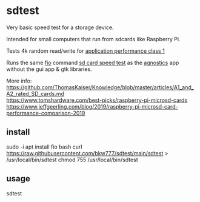 # sdtest
Very basic speed test for a storage device.

Intended for small computers that run from sdcards like Raspberry Pi.  

Tests 4k random read/write for [application performance class 1](https://www.jeffgeerling.com/blog/2019/a2-class-microsd-cards-offer-no-better-performance-raspberry-pi)  

Runs the same [fio](https://fio.readthedocs.io/en/latest/index.html) command [sd card speed test](https://www.raspberrypi.com/news/sd-card-speed-test/) as the [agnostics](https://github.com/raspberrypi-ui/agnostics) app without the gui app & gtk libraries.  

More info:  
https://github.com/ThomasKaiser/Knowledge/blob/master/articles/A1_and_A2_rated_SD_cards.md  
https://www.tomshardware.com/best-picks/raspberry-pi-microsd-cards  
https://www.jeffgeerling.com/blog/2019/raspberry-pi-microsd-card-performance-comparison-2019

## install
  sudo -i
  apt install fio bash
  curl https://raw.githubusercontent.com/bkw777/sdtest/main/sdtest > /usr/local/bin/sdtest
  chmod 755 /usr/local/bin/sdtest

## usage
  sdtest
